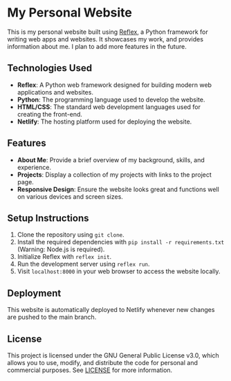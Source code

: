 # My Personal Website

This is my personal website built using [Reflex](https://reflex.dev), a Python framework for writing web apps and websites. It showcases my work, and provides information about me. I plan to add more features in the future.

## Technologies Used
* **Reflex**: A Python web framework designed for building modern web applications and websites.
* **Python**: The programming language used to develop the website.
* **HTML/CSS**: The standard web development languages used for creating the front-end.
* **Netlify**: The hosting platform used for deploying the website.

## Features
* **About Me**: Provide a brief overview of my background, skills, and experience.
* **Projects**: Display a collection of my projects with links to the project page.
* **Responsive Design**: Ensure the website looks great and functions well on various devices and screen sizes.

## Setup Instructions
1. Clone the repository using `git clone`.
2. Install the required dependencies with `pip install -r requirements.txt` (Warning: Node.js is required).
3. Initialize Reflex with `reflex init`.
4. Run the development server using `reflex run`.
5. Visit `localhost:8000` in your web browser to access the website locally.

## Deployment
This website is automatically deployed to Netlify whenever new changes are pushed to the main branch.

## License
This project is licensed under the GNU General Public License v3.0, which allows you to use, modify, and distribute the code for personal and commercial purposes. See [LICENSE](LICENSE) for more information.
